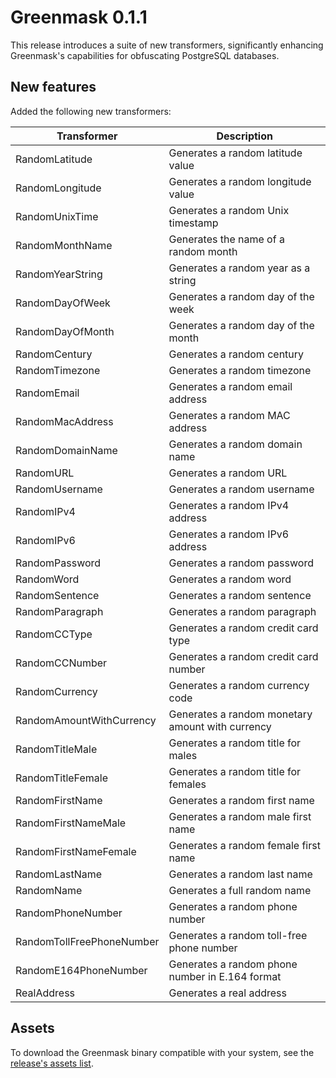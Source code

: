 # Greenmask 0.1.1

This release introduces a suite of new transformers, significantly enhancing Greenmask's capabilities for obfuscating PostgreSQL databases.

## New features

Added the following new transformers:

| Transformer                                                                            | Description                                      |
|----------------------------------------------------------------------------------------|--------------------------------------------------|
| RandomLatitude                          | Generates a random latitude value                |
| RandomLongitude                        | Generates a random longitude value               |
| RandomUnixTime                         | Generates a random Unix timestamp                |
| RandomMonthName                       | Generates the name of a random month             |
| RandomYearString                     | Generates a random year as a string              |
| RandomDayOfWeek                      | Generates a random day of the week               |
| RandomDayOfMonth                    | Generates a random day of the month              |
| RandomCentury                            | Generates a random century                       |
| RandomTimezone                          | Generates a random timezone                      |
| RandomEmail                                | Generates a random email address                 |
| RandomMacAddress                     | Generates a random MAC address                   |
| RandomDomainName                     | Generates a random domain name                   |
| RandomURL                                    | Generates a random URL                           |
| RandomUsername                          | Generates a random username                      |
| RandomIPv4                                  | Generates a random IPv4 address                  |
| RandomIPv6                                  | Generates a random IPv6 address                  |
| RandomPassword                          | Generates a random password                      |
| RandomWord                                  | Generates a random word                          |
| RandomSentence                          | Generates a random sentence                      |
| RandomParagraph                        | Generates a random paragraph                     |
| RandomCCType                             | Generates a random credit card type              |
| RandomCCNumber                         | Generates a random credit card number            |
| RandomCurrency                          | Generates a random currency code                 |
| RandomAmountWithCurrency    | Generates a random monetary amount with currency |
| RandomTitleMale                       | Generates a random title for males               |
| RandomTitleFemale                   | Generates a random title for females             |
| RandomFirstName                       | Generates a random first name                    |
| RandomFirstNameMale              | Generates a random male first name               |
| RandomFirstNameFemale          | Generates a random female first name             |
| RandomLastName                         | Generates a random last name                     |
| RandomName                                  | Generates a full random name                     |
| RandomPhoneNumber                   | Generates a random phone number                  |
| RandomTollFreePhoneNumber | Generates a random toll-free phone number        |
| RandomE164PhoneNumber          | Generates a random phone number in E.164 format  |
| RealAddress                                | Generates a real address                         |

## Assets

To download the Greenmask binary compatible with your system, see the [release's assets list](https://github.com/GreenmaskIO/greenmask/releases/tag/v0.1.1).
